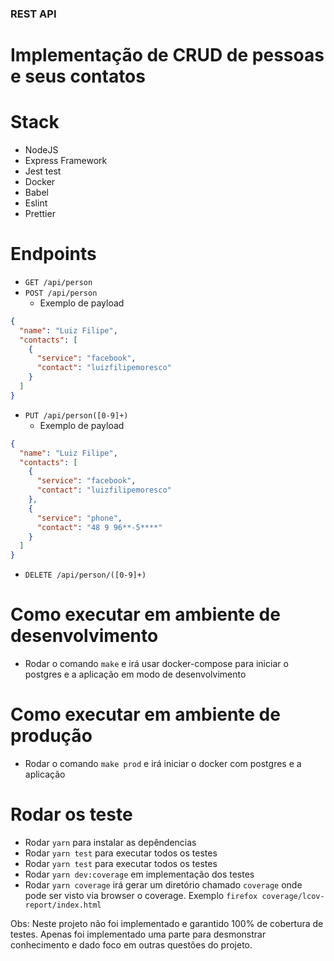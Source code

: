 ### REST API

# Implementação de CRUD de pessoas e seus contatos

# Stack
- NodeJS
- Express Framework
- Jest test
- Docker
- Babel
- Eslint
- Prettier

# Endpoints
- ```GET /api/person```
- ```POST /api/person```
   - Exemplo de payload
```json
{
  "name": "Luiz Filipe",
  "contacts": [
    {
      "service": "facebook",
      "contact": "luizfilipemoresco"
    }
  ]
}
```
- ```PUT /api/person([0-9]+)```
   - Exemplo de payload
```json
{
  "name": "Luiz Filipe",
  "contacts": [
    {
      "service": "facebook",
      "contact": "luizfilipemoresco"
    },
    {
      "service": "phone",
      "contact": "48 9 96**-5****"
    }
  ]
}
```
- ```DELETE /api/person/([0-9]+)```

# Como executar em ambiente de desenvolvimento
- Rodar o comando ```make``` e irá usar docker-compose para iniciar o postgres e a aplicação em modo de desenvolvimento

# Como executar em ambiente de produção
- Rodar o comando ```make prod``` e irá iniciar o docker com postgres e a aplicação

# Rodar os teste
- Rodar ```yarn``` para instalar as depêndencias
- Rodar ```yarn test``` para executar todos os testes
- Rodar ```yarn test``` para executar todos os testes
- Rodar ```yarn dev:coverage``` em implementação dos testes
- Rodar ```yarn coverage``` irá gerar um diretório chamado  ```coverage``` onde pode ser visto via browser o coverage. Exemplo ```firefox coverage/lcov-report/index.html```

Obs: Neste projeto não foi implementado e garantido 100% de cobertura de testes. Apenas foi implementado uma parte para desmonstrar conhecimento e dado foco em outras questões do projeto.

